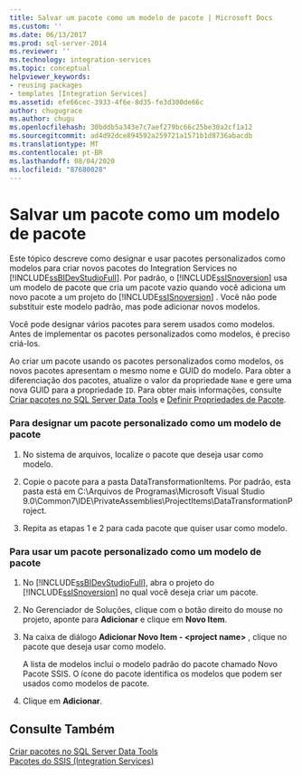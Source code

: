 ```yaml
---
title: Salvar um pacote como um modelo de pacote | Microsoft Docs
ms.custom: ''
ms.date: 06/13/2017
ms.prod: sql-server-2014
ms.reviewer: ''
ms.technology: integration-services
ms.topic: conceptual
helpviewer_keywords:
- reusing packages
- templates [Integration Services]
ms.assetid: efe66cec-3933-4f6e-8d35-fe3d300de66c
author: chugugrace
ms.author: chugu
ms.openlocfilehash: 30bddb5a343e7c7aef279bc66c25be30a2cf1a12
ms.sourcegitcommit: ad4d92dce894592a259721a1571b1d8736abacdb
ms.translationtype: MT
ms.contentlocale: pt-BR
ms.lasthandoff: 08/04/2020
ms.locfileid: "87680028"
---
```

# <a name="save-a-package-as-a-package-template"></a>Salvar um pacote como um modelo de pacote
  Este tópico descreve como designar e usar pacotes personalizados como modelos para criar novos pacotes do Integration Services no [!INCLUDE[ssBIDevStudioFull](../includes/ssbidevstudiofull-md.md)]. Por padrão, o [!INCLUDE[ssISnoversion](../includes/ssisnoversion-md.md)] usa um modelo de pacote que cria um pacote vazio quando você adiciona um novo pacote a um projeto do [!INCLUDE[ssISnoversion](../includes/ssisnoversion-md.md)] . Você não pode substituir este modelo padrão, mas pode adicionar novos modelos.  
  
 Você pode designar vários pacotes para serem usados como modelos. Antes de implementar os pacotes personalizados como modelos, é preciso criá-los.  
  
 Ao criar um pacote usando os pacotes personalizados como modelos, os novos pacotes apresentam o mesmo nome e GUID do modelo. Para obter a diferenciação dos pacotes, atualize o valor da propriedade `Name` e gere uma nova GUID para a propriedade `ID`. Para obter mais informações, consulte [Criar pacotes no SQL Server Data Tools](create-packages-in-sql-server-data-tools.md) e [Definir Propriedades de Pacote](set-package-properties.md).  
  
### <a name="to-designate-a-custom-package-as-a-package-template"></a>Para designar um pacote personalizado como um modelo de pacote  
  
1.  No sistema de arquivos, localize o pacote que deseja usar como modelo.  
  
2.  Copie o pacote para a pasta DataTransformationItems. Por padrão, esta pasta está em C:\Arquivos de Programas\Microsoft Visual Studio 9.0\Common7\IDE\PrivateAssemblies\ProjectItems\DataTransformationProject.  
  
3.  Repita as etapas 1 e 2 para cada pacote que quiser usar como modelo.  
  
### <a name="to-use-a-custom-package-as-a-package-template"></a>Para usar um pacote personalizado como um modelo de pacote  
  
1.  No [!INCLUDE[ssBIDevStudioFull](../includes/ssbidevstudiofull-md.md)], abra o projeto do [!INCLUDE[ssISnoversion](../includes/ssisnoversion-md.md)] no qual você deseja criar um pacote.  
  
2.  No Gerenciador de Soluções, clique com o botão direito do mouse no projeto, aponte para **Adicionar** e clique em **Novo Item**.  
  
3.  Na caixa de diálogo **Adicionar Novo Item - \<project name>** , clique no pacote que deseja usar como modelo.  
  
     A lista de modelos inclui o modelo padrão do pacote chamado Novo Pacote SSIS. O ícone do pacote identifica os modelos que podem ser usados como modelos de pacote.  
  
4.  Clique em **Adicionar**.  
  
## <a name="see-also"></a>Consulte Também  
 [Criar pacotes no SQL Server Data Tools](create-packages-in-sql-server-data-tools.md)   
 [Pacotes do SSIS &#40;Integration Services&#41;](../../2014/integration-services/integration-services-ssis-packages.md)  
  
  
